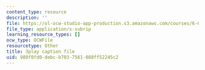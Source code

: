 ```yaml
---
content_type: resource
description: ''
file: https://ol-ocw-studio-app-production.s3.amazonaws.com/courses/6-01sc-introduction-to-electrical-engineering-and-computer-science-i-spring-2011/980f0fd0debcb7037561088ff52245c2_lF-7mmPHhG0.srt
file_type: application/x-subrip
learning_resource_types: []
ocw_type: OCWFile
resourcetype: Other
title: 3play caption file
uid: 980f0fd0-debc-b703-7561-088ff52245c2
---
```

